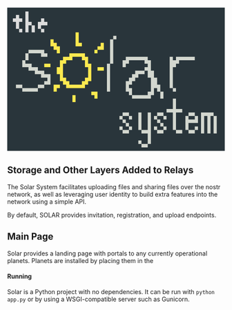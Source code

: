 ![solar](assets/solar.png)


## **S**torage and **O**ther **L**ayers **A**dded to **R**elays

The Solar System facilitates uploading files and sharing files over the nostr network, as well as
leveraging user identity to build extra features into the network using a simple API.

By default, SOLAR provides invitation, registration, and upload endpoints.

## Main Page
Solar provides a landing page with portals to any currently operational
planets. Planets are installed by placing them in the 

#### Running
Solar is a Python project with no dependencies. It can be run with `python app.py` or by using
a WSGI-compatible server such as Gunicorn.
